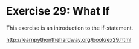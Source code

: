 # Exercise 29: What If

This exercise is an introduction to the if-statement.

http://learnpythonthehardway.org/book/ex29.html